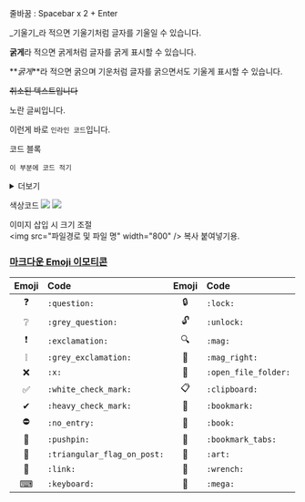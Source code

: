 줄바꿈 : Spacebar x 2 + Enter

\_기울기\_라 적으면 기울기처럼 글자를 기울일 수 있습니다.

**굵게**라 적으면 굵게처럼 글자를 굵게 표시할 수 있습니다.

\*\*_굵게_\*\*라 적으면 굵으며 기운처럼 글자를 굵으면서도 기울게 표시할 수 있습니다.

~~취소된 텍스트입니다~~

<span dir="">노란 글씨입니다.</span>

이런게 바로 `인라인 코드`입니다.

코드 블록

```plaintext
이 부분에 코드 적기
```

<details>
<summary>더보기</summary>

<!--summary 더보기 Sample -->
더보기 내용 !!!!
</details>

색상코드
<img src="https://img.shields.io/badge/dc9100 -dc9100?style=flat-square"/>
<img src="https://img.shields.io/badge/노란색-dc9100?style=flat-square"/>

이미지 삽입 시 크기 조절<br>
\<img src="파일경로 및 파일 명" width="800" /> 복사 붙여넣기용.

### [마크다운 Emoji 이모티콘](https://inpa.tistory.com/entry/MarkDown-%F0%9F%93%9A-Emoji-%EC%9D%B4%EB%AA%A8%ED%8B%B0%EC%BD%98-%EC%82%AC%EC%9A%A9%ED%95%98%EA%B8%B0)
|	Emoji	|	Code |	Emoji	|	Code	|
|	:--:	|	:-- |	:--:	|	:--	|
| ❓ | `:question:` | 🔒 | `:lock:` |     
| ❔ | `:grey_question:` |  🔓 | `:unlock:` |   
| ❗ | `:exclamation:` |  🔍 | `:mag:` |    
| ❕ | `:grey_exclamation:` |      🔎 | `:mag_right:` |    
| ❌ | `:x:` |  📂 | `:open_file_folder:` |   
| ✅ | `:white_check_mark:` | 📋 | `:clipboard:` |    
| ✔ | `:heavy_check_mark:` |    🔖 | `:bookmark:` |    
| ⛔ | `:no_entry:` |     📖 | `:book:` |    
| 📌 | `:pushpin:` |  📑 | `:bookmark_tabs:` |     
| 🚩 | `:triangular_flag_on_post:` |     🎨 | `:art:` |     
|🔗 | `:link:` |    🔧 | `:wrench:` |     
| ⌨ | `:keyboard:` |     📣 | `:mega:` |   